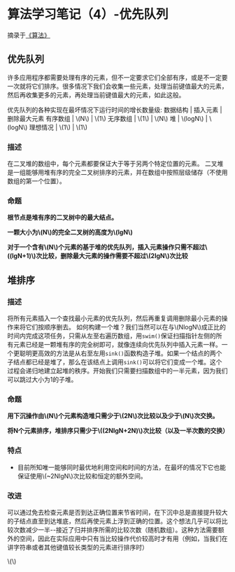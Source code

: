 # 算法学习笔记（4）-优先队列 #

摘录于[《算法》](http://book.douban.com/subject/19952400/)

## 优先队列 ##
许多应用程序都需要处理有序的元素，但不一定要求它们全部有序，或是不一定要一次就将它们排序。很多情况下我们会收集一些元素，处理当前键值最大的元素，然后再收集更多的元素，再处理当前键值最大的元素，如此这般。

优先队列的各种实现在最坏情况下运行时间的增长数量级:
数据结构 | 插入元素 | 删除最大元素
有序数组 | \\(N\\) | \\(1\\)
无序数组 | \\(1\\) | \\(N\\)
堆 | \\(logN\\) | \\(logN\\)
理想情况 | \\(1\\)	 | \\(1\\)

### 描述 ###
在二叉堆的数组中，每个元素都要保证大于等于另两个特定位置的元素。
二叉堆是一组能够用堆有序的完全二叉树排序的元素，并在数组中按照层级储存（不使用数组的第一个位置）。

### 命题 ###
**根节点是堆有序的二叉树中的最大结点。**

**一颗大小为\\(N\\)的完全二叉树的高度为\\(lgN\\)**

**对于一个含有\\(N\\)个元素的基于堆的优先队列，插入元素操作只需不超过\\((lgN+1)\\)次比较，删除最大元素的操作需要不超过\\(2lgN\\)次比较**

## 堆排序 ##

### 描述 ###
将所有元素插入一个查找最小元素的优先队列，然后再重复调用删除最小元素的操作来将它们按顺序删去。
如何构建一个堆？我们当然可以在与\\(NlogN\\)成正比的时间内完成这项任务，只需从左至右遍历数组，用`swim()`保证扫描指针左侧的所有元素已经是一颗堆有序的完全树即可，就像连续向优先队列中插入元素一样。一个更聪明更高效的方法是从右至左用`sink()`函数构造子堆。如果一个结点的两个子结点都已经是堆了，那么在该结点上调用`sink()`可以将它们变成一个堆。这个过程会递归地建立起堆的秩序。开始我们只需要扫描数组中的一半元素，因为我们可以跳过大小为1的子堆。

### 命题 ###
**用下沉操作由\\(N\\)个元素构造堆只需少于\\(2N\\)次比较以及少于\\(N\\)次交换。**

**将N个元素排序，堆排序只需少于\\((2NlgN+2N)\\)次比较（以及一半次数的交换）**

### 特点 ###
* 目前所知唯一能够同时最优地利用空间和时间的方法，在最坏的情况下它也能保证使用\\(~2NlgN\\)次比较和恒定的额外空间。

### 改进 ###
可以通过免去检查元素是否到达正确位置来节省时间，在下沉中总是直接提升较大的子结点直至到达堆底，然后再使元素上浮到正确的位置。这个想法几乎可以将比较次数减少一半--接近了归并排序所需的比较次数（随机数组）。这种方法需要额外的空间，因此在实际应用中只有当比较操作代价较高时才有用（例如，当我们在讲字符串或者其他键值较长类型的元素进行排序时）

<script type="text/javascript" src="http://cdn.mathjax.org/mathjax/latest/MathJax.js?config=default"></script>

\\(\\)